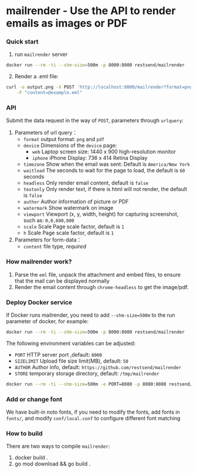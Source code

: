 mailrender - Use the API to render emails as images or PDF
============

### Quick start

1. run `mailrender` server

```bash
docker run --rm -ti --shm-size=500m -p 8000:8000 restsend/mailrender
```

2. Render a .eml file:

```sh
curl -o output.png -X POST 'http://localhost:8000/mailrender?format=png&device=web' \
    -F "content=@example.eml"
```

### API

Submit the data request in the way of `POST`, parameters through `urlquery`:

1. Parameters of url query：
    - `format` output format: `png` and `pdf`
    - `device` Dimensions of the `device` page:
        - `web` Laptop screen size: 1440 x 900 high-resolution monitor
        - `iphone` iPhone Display: 736 x 414 Retina Display
    - `timezone` Show when the email was sent: Default is `America/New York`
    - `waitload` The seconds to wait for the page to load, the default is `60` seconds
    - `headless` Only render email content, default is `false`
    - `textonly` Only render text, if there is html will not render, the default is `false`
    - `author` Author information of picture or PDF
    - `watermark` Show watermark on image
    - `viewport` Viewport (x, y, width, height) for capturing screenshot, such as: `0,0,600,800`
    - `scale`  Scale Page scale factor, default is `1`
    - `h`  Scale Page scale factor, default is `1`
1. Parameters for form-data：
    - `content` file type, *required*

### How mailrender work?

1. Parse the `eml` file, unpack the attachment and embed files, to ensure that the mail can be displayed normally
1. Render the email content through `chrome-headless` to get the image/pdf.

### Deploy Docker service

If Docker runs mailrender, you need to add `--shm-size=500m` to the run parameter of
docker, for example:

```bash
docker run --rm -ti --shm-size=500m -p 8000:8000 restsend/mailrender
```

The following environment variables can be adjusted:

- `PORT` HTTP server port ,default: `8000`
- `SIZELIMIT` Upload file size limit(MB), default: `50`
- `AUTHOR` Author info, default: `https://github.com/restsend/mailrender`
- `STORE` temporary storage directory, default: `/tmp/mailrender`

```bash
docker run --rm -ti --shm-size=500m -e PORT=8080 -p 8080:8080 restsend/mailrender
```

### Add or change font

We have built-in noto fonts, if you need to modify the fonts, add fonts in `fonts/`, and modify `conf/local.conf` to configure different font matching

### How to build

There are two ways to compile `mailrender`:

1. docker build .
1. go mod download && go build .
